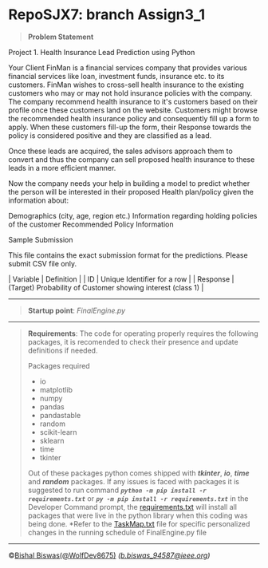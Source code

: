 # RepoSJX7: branch Assign3_1
>__Problem Statement__

Project 1. Health Insurance Lead Prediction using Python

Your Client FinMan is a financial services company that provides various financial services like loan, investment funds, insurance etc. to its customers. FinMan wishes to cross-sell health insurance to the existing customers who may or may not hold insurance policies with the company. The company recommend health insurance to it's customers based on their profile once these customers land on the website. Customers might browse the recommended health insurance policy and consequently fill up a form to apply. When these customers fill-up the form, their Response towards the policy is considered positive and they are classified as a lead.

Once these leads are acquired, the sales advisors approach them to convert and thus the company can sell proposed health insurance to these leads in a more efficient manner.

Now the company needs your help in building a model to predict whether the person will be interested in their proposed Health plan/policy given the information about:

Demographics (city, age, region etc.)
Information regarding holding policies of the customer
Recommended Policy Information

Sample Submission

This file contains the exact submission format for the predictions. Please submit CSV file only.

| Variable | Definition |
| ID | Unique Identifier for a row |
| Response | (Target) Probability of Customer showing interest (class 1) |

---
>__Startup point__:
>  _FinalEngine.py_
---
>__Requirements__: The code for operating properly requires the following packages, it is recomended to check their presence and update definitions if needed.
> 
> Packages required 
> - io
> - matplotlib
> - numpy
> - pandas
> - pandastable
> - random
> - scikit-learn
> - sklearn
> - time
> - tkinter
> 
> Out of these packages python comes shipped with _**tkinter**_, _**io**_, _**time**_ and _**random**_ packages. 
> If any issues is faced with packages it is suggested to 
> run command _**`python -m pip install -r requirements.txt`**_ or _**`py -m pip install -r requirements.txt`**_ in the Developer Command prompt,
> the [requirements.txt](https://github.com/WolfDev8675/RepoSJX7/blob/Assign3_1/requirements.txt) will install all packages that were live in the python library when this coding was being done.
> *Refer to the [TaskMap.txt](https://github.com/WolfDev8675/RepoSJX7/blob/Assign3_1/TaskMap.txt) file for specific personalized changes in the running schedule of FinalEngine.py file

---
&copy;[Bishal Biswas(@WolfDev8675)](https://github.com/WolfDev8675)
_(b.biswas_94587@ieee.org)_